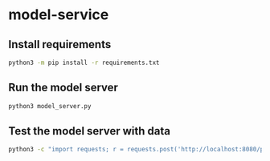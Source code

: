 # model-service

## Install requirements
```bash
python3 -m pip install -r requirements.txt
```

## Run the model server
```bash
python3 model_server.py
```

## Test the model server with data
```bash
python3 -c "import requests; r = requests.post('http://localhost:8080/predict', {'data': 'I was disgusted because I was pretty sure that was human hair.'}); print(r.text)"
```